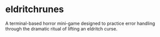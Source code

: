 # eldritchrunes
A terminal-based horror mini-game designed to practice error handling through the dramatic ritual of lifting an eldritch curse.
